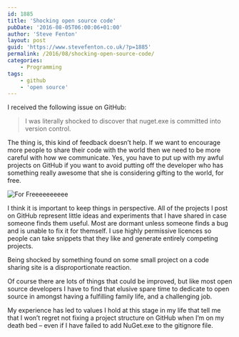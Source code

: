 ```yaml
---
id: 1885
title: 'Shocking open source code'
pubDate: '2016-08-05T06:00:06+01:00'
author: 'Steve Fenton'
layout: post
guid: 'https://www.stevefenton.co.uk/?p=1885'
permalink: /2016/08/shocking-open-source-code/
categories:
    - Programming
tags:
    - github
    - 'open source'
---
```


I received the following issue on GitHub:

> I was literally shocked to discover that nuget.exe is committed into version control.

The thing is, this kind of feedback doesn’t help. If we want to encourage more people to share their code with the world then we need to be more careful with how we communicate. Yes, you have to put up with my awful projects on GitHub if you want to avoid putting off the developer who has something really awesome that she is considering gifting to the world, for free.

![For Freeeeeeeeee](https://www.stevefenton.co.uk/wp-content/uploads/2016/08/fhd008BTS_Rob_Schneider_003.jpg)

I think it is important to keep things in perspective. All of the projects I post on GitHub represent little ideas and experiments that I have shared in case someone finds them useful. Most are dormant unless someone finds a bug and is unable to fix it for themself. I use highly permissive licences so people can take snippets that they like and generate entirely competing projects.

Being shocked by something found on some small project on a code sharing site is a disproportionate reaction.

Of course there are lots of things that could be improved, but like most open source developers I have to find that elusive spare time to dedicate to open source in amongst having a fulfilling family life, and a challenging job.

My experience has led to values I hold at this stage in my life that tell me that I won’t regret not fixing a project structure on GitHub when I’m on my death bed – even if I have failed to add NuGet.exe to the gitignore file.